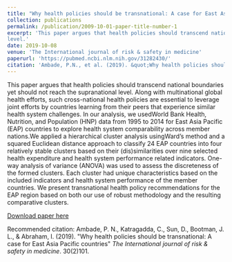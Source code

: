 ```yaml
---
title: "Why health policies should be transnational: A case for East Asia Pacific countries"
collection: publications
permalink: /publication/2009-10-01-paper-title-number-1
excerpt: 'This paper argues that health policies should transcend national boundaries yet should not reach the supranational
level.'
date: 2019-10-08
venue: 'The International journal of risk & safety in medicine'
paperurl: 'https://pubmed.ncbi.nlm.nih.gov/31282430/'
citation: 'Ambade, P.N., et al. (2019). &quot;Why health policies should be transnational: A case for East Asia Pacific countries&quot; <i>The International journal of risk & safety in medicine</i>. 30(2)101.'
---
```


This paper argues that health policies should transcend national boundaries yet should not reach the supranational
level. Along with multinational global health efforts, such cross-national health policies are essential to leverage joint efforts by countries learning from their peers that experience similar health system challenges. In our analysis, we usedWorld Bank Health, Nutrition, and Population (HNP) data from 1995 to 2014 for East Asia Pacific (EAP) countries to explore health system comparability across member nations.We applied a hierarchical cluster analysis usingWard’s method and a squared Euclidean
distance approach to classify 24 EAP countries into four relatively stable clusters based on their (dis)similarities over nine
selected health expenditure and health system performance related indicators. One-way analysis of variance (ANOVA) was
used to assess the discreteness of the formed clusters. Each cluster had unique characteristics based on the included indicators
and health system performance of the member countries. We present transnational health policy recommendations for the
EAP region based on both our use of robust methodology and the resulting comparative clusters.

[Download paper here](https://pubmed.ncbi.nlm.nih.gov/31282430/)

Recommended citation: Ambade, P. N., Katragadda, C., Sun, D., Bootman, J. L., & Abraham, I. (2019). "Why health policies should be transnational: A case for East Asia Pacific countries" <i>The International journal of risk & safety in medicine</i>. 30(2)101.
